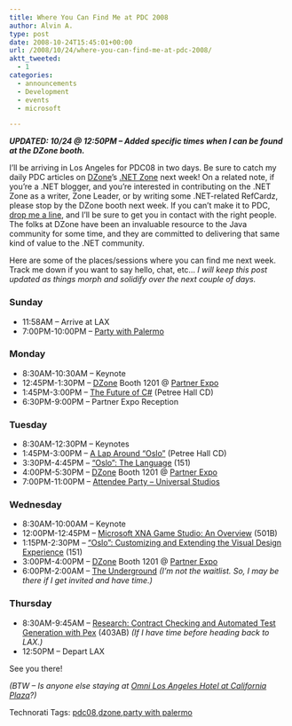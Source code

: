 ```yaml
---
title: Where You Can Find Me at PDC 2008
author: Alvin A.
type: post
date: 2008-10-24T15:45:01+00:00
url: /2008/10/24/where-you-can-find-me-at-pdc-2008/
aktt_tweeted:
  - 1
categories:
  - announcements
  - Development
  - events
  - microsoft

---
```

_**UPDATED: 10/24 @ 12:50PM &#8211; Added specific times when I can be found at the DZone booth.**_

I’ll be arriving in Los Angeles for PDC08 in two days. Be sure to catch my daily PDC articles on <a href="http://www.dzone.com" target="_blank">DZone</a>’s <a href="http://dotnet.dzone.com/" target="_blank">.NET Zone</a> next week! On a related note, if you’re a .NET blogger, and you’re interested in contributing on the .NET Zone as a writer, Zone Leader, or by writing some .NET-related RefCardz, please stop by the DZone booth next week. If you can’t make it to PDC, <a href="https://morningdew-bpc6g3a0fgaxdxcu.eastus2-01.azurewebsites.net/about-2/" target="_blank">drop me a line</a>, and I’ll be sure to get you in contact with the right people. The folks at DZone have been an invaluable resource to the Java community for some time, and they are committed to delivering that same kind of value to the .NET community.

Here are some of the places/sessions where you can find me next week. Track me down if you want to say hello, chat, etc… _I will keep this post updated as things morph and solidify over the next couple of days._

### Sunday

  * 11:58AM – Arrive at LAX
  * 7:00PM-10:00PM – <a href="http://pdc08.partywithpalermo.com/" target="_blank">Party with Palermo</a>

### Monday

  * 8:30AM-10:30AM – Keynote
  * 12:45PM-1:30PM – <a href="http://www.dzone.com/" target="_blank">DZone</a> Booth 1201 @ <a href="http://microsoftpdc.com/Sponsors/PartnerExpo.aspx" target="_blank">Partner Expo</a>
  * 1:45PM-3:00PM – <a href="http://channel9.msdn.com/pdc2008/TL16/" target="_blank">The Future of C#</a> (Petree Hall CD)
  * 6:30PM-9:00PM – Partner Expo Reception

### Tuesday

  * 8:30AM-12:30PM – Keynotes
  * 1:45PM-3:00PM – <a href="http://channel9.msdn.com/pdc2008/TL23/" target="_blank">A Lap Around “Oslo”</a> (Petree Hall CD)
  * 3:30PM-4:45PM – <a href="http://channel9.msdn.com/pdc2008/TL27/" target="_blank">“Oslo”: The Language</a> (151)
  * 4:00PM-5:30PM – <a href="http://www.dzone.com/" target="_blank">DZone</a> Booth 1201 @ <a href="http://microsoftpdc.com/Sponsors/PartnerExpo.aspx" target="_blank">Partner Expo</a>
  * 7:00PM-11:00PM – <a href="http://microsoftpdc.com/Social/AttendeeParty.aspx" target="_blank">Attendee Party – Universal Studios</a>

### Wednesday

  * 8:30AM-10:00AM – Keynote
  * 12:00PM-12:45PM – <a href="http://channel9.msdn.com/pdc2008/TL43/" target="_blank">Microsoft XNA Game Studio: An Overview</a> (501B)
  * 1:15PM-2:30PM – <a href="http://channel9.msdn.com/pdc2008/TL18/" target="_blank">“Oslo”: Customizing and Extending the Visual Design Experience</a> (151)
  * 3:00PM-4:00PM – <a href="http://www.dzone.com/" target="_blank">DZone</a> Booth 1201 @ <a href="http://microsoftpdc.com/Sponsors/PartnerExpo.aspx" target="_blank">Partner Expo</a>
  * 6:00PM-2:00AM – <a href="http://underground.socalcodecamp.com/" target="_blank">The Underground</a> _(I’m not the waitlist. So, I may be there if I get invited and have time.)_

### Thursday

  * 8:30AM-9:45AM – <a href="http://channel9.msdn.com/pdc2008/TL51/" target="_blank">Research: Contract Checking and Automated Test Generation with Pex</a> (403AB) _(If I have time before heading back to LAX.)_
  * 12:50PM – Depart LAX

See you there!

_(BTW – Is anyone else staying at_ <a href="http://www.omnihotels.com/FindAHotel/LosAngelesCaliforniaPlaza.aspx" target="_blank"><em>Omni Los Angeles Hotel at California Plaza</em></a>_?)_

<div id="scid:C16BAC14-9A3D-4c50-9394-FBFEF7A93539:4e768607-233c-4809-bf26-8728c2e7e271" class="wlWriterEditableSmartContent" style="padding-bottom: 0px; margin: 0px; padding-left: 0px; padding-right: 0px; display: inline; float: none; padding-top: 0px">
  <!--dotnetkickit-->
</div>

<div id="scid:0767317B-992E-4b12-91E0-4F059A8CECA8:24238db6-f9cc-41d4-bc2a-901f7d3d6512" class="wlWriterEditableSmartContent" style="padding-bottom: 0px; margin: 0px; padding-left: 0px; padding-right: 0px; display: inline; float: none; padding-top: 0px">
  Technorati Tags: <a rel="tag" href="http://technorati.com/tags/pdc08">pdc08</a>,<a rel="tag" href="http://technorati.com/tags/dzone">dzone</a>,<a rel="tag" href="http://technorati.com/tags/party+with+palermo">party with palermo</a>
</div>
